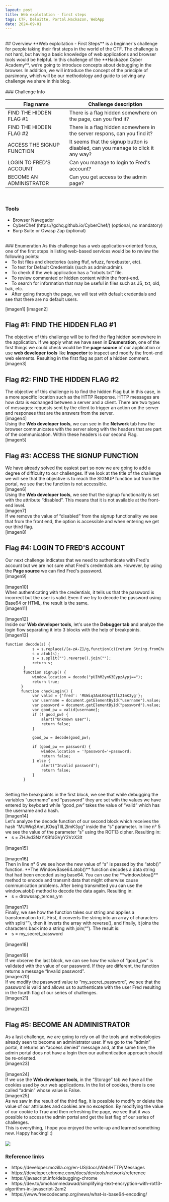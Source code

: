 ```yaml
---
layout: post
title: Web explotation - first steps
tags: CTF, Deloitte, Portal.Hackazon, WebApp
date: 2024-09-01
---
```

<br>
## Overview
**Web exploitation - First Steps** is a beginner's challenge for people taking their first steps in the world of the CTF. The challenge is not hard, but having a basic knowledge of web applications and browser tools would be helpful. In this challenge of the **Hackazon Cyber Academy**, we’re going to introduce concepts about debugging in the browser. In addition, we will introduce the concept of the principle of parsimony, which will be our methodology and guide to solving any challenge we share in this blog.
<br>
<br>
### Challenge Info
<table>
  <thead>
    <tr>
      <th>Flag name </th>
      <th>Challenge description</th>
    </tr>
  </thead>
  <tbody>
    <tr>
      <td>FIND THE HIDDEN FLAG #1</td>
      <td>There is a flag hidden somewhere on the page, can you find it?</td>
    </tr>
        <tr>
      <td>FIND THE HIDDEN FLAG #2</td>
      <td>There is a flag hidden somewhere in the server respons, can you find it? </td>
    </tr>
        <tr>
      <td>ACCESS THE SIGNUP FUNCTION</td>
      <td>It seems that the signup button is disabled, can you manage to click it any way?</td>
    </tr>
        <tr>
      <td>LOGIN TO FRED'S ACCOUNT</td>
      <td>Can you manage to login to Fred's account?</td>
    </tr>
        <tr>
      <td>BECOME AN ADMINISTRATOR</td>
      <td>Can you get access to the admin page?</td>
    </tr>
  </tbody>
</table>
<br>

### Tools
<ul>
<li>Browser Navegador</li>
<li>CyberChef (https://gchq.github.io/CyberChef/) (optional, no mandatory)</li>
<li>Burp Suite or Owasp Zap (optional)</li>
</ul>
<br>
### Enumeration
As this challenge has a web application-oriented focus, one of the first steps in listing web-based services would be to review the following points:

<li>To list files and directories (using ffuf, wfuzz, feroxbuster, etc).</li>
<li>To test for Default Credentials (such as admin:admin).</li>
<li>To check if the web application has a "robots.txt" file.</li>
<li>To review commented or hidden content within the front-end.</li>
<li>To search for information that may be useful in files such as JS, txt, old, bak, etc.</li>
<li>After going through the page, we will test with default credentials and see that there are no default users.</li>

[imagen1]
[imagen2]
<br>

## Flag #1: FIND THE HIDDEN FLAG #1
The objective of this challenge will be to find the flag hidden somewhere in the application. If we apply what we have seen in **Enumeration**, one of the first things we could check would be the **page source** of our application or use **web developer tools** like **Inspector** to inspect and modify the front-end web elements. Resulting in the first flag as part of a hidden comment.
[imagen3]
<br>

## Flag #2: FIND THE HIDDEN FLAG #2
The objective of this challenge is to find the hidden Flag but in this case, in a more specific location such as the HTTP Response. HTTP messages are how data is exchanged between a server and a client. There are two types of messages: requests sent by the client to trigger an action on the server and responses that are the answers from the server.
<br>
[imagen4]
<br>
Using the **Web developer tools**, we can see in the **Network** tab how the browser communicates with the server along with the headers that are part of the communication. Within these headers is our second Flag.
<br>
[imagen5]
<br>

## Flag #3: ACCESS THE SIGNUP FUNCTION
We have already solved the easiest part so now we are going to add a degree of difficulty to our challenges. If we look at the title of the challenge we will see that the objective is to reach the SIGNUP function but from the portal, we see that the function is not accessible.
<br>
[imagen6]
<br>
Using the **Web developer tools**, we see that the signup functionality is set with the attribute “disabled”. This means that it is not available at the front-end level.
<br>
[imagen7]
<br>
If we remove the value of “disabled” from the signup functionality we see that from the front end, the option is accessible and when entering we get our third flag.
<br>
[imagen8]
<br>
##  Flag #4: LOGIN TO FRED'S ACCOUNT
Our next challenge indicates that we need to authenticate with Fred's account but we are not sure what Fred's credentials are. However, by using the **Page source** we can find Fred's password.
<br>
[imagen9]
<br>
<br>
[imagen10]
<br>
When authenticating with the credentials, it tells us that the password is incorrect but the user is valid. Even if we try to decode the password using Base64 or HTML, the result is the same.
<br>
[imagen11]
<br>
<br>
[imagen12]
<br>
Inside our **Web developer tools**, let's use the **Debugger tab** and analyze the login flow separating it into 3 blocks with the help of breakpoints.
<br>
[imagen13]
<br>

```html
function decode(s) {
            s = s.replace(/[a-zA-Z]/g,function(c){return String.fromCharCode((c<="Z"?90:122)>=(c=c.charCodeAt(0)+13)?c:c-26);});
            s = atob(s);
            s = s.split("").reverse().join("");
            return s;
        }
        function signup() {
            window.location = decode("pUIhM2ymK3EypzAypj==");
            return true;
       }
       function checkLogin() {
            var valid = {'fred': 'MUWiq3AmLKOsqTIlL2ImK3yg'};
            var username = document.getElementById("username").value;
            var password = document.getElementById("password").value;
            var good_pw = valid[username];
            if (! good_pw) {
                alert("Unknown user");
                return false;
            }

            good_pw = decode(good_pw);

            if (good_pw == password) {
                window.location = '?password='+password;
                return false;
            } else {
                alert("Invalid password");
                return false;
            }
        }
```
<br>
Setting the breakpoints in the first block, we see that while debugging the variables “username” and “password” they are set with the values we have entered by keyboard while “good_pw” takes the value of “valid” which has the username and a hash.

<br>
[imagen14]
<br>
Let's analyze the decode function of our second block which receives the hash “MUWiq3AmLKOsqTIlL2ImK3yg” inside the “s” parameter. In line n° 5 we see the value of the parameter “s” using the ROT13 cipher. Resulting in: 
<li>s = ZHJvd3NzYXBfdGVyY2VzX3lt</li>
<br>
[imagen15]
<br>
<br>
[imagen16]
<br>
Then in line n° 6 we see how the new value of “s” is passed by the “atob()” function. **The WindowBase64.atob()** function decodes a data string that had been encoded using base64. You can use the **window.btoa()** method to encode and transmit data that might otherwise cause communication problems. After being transmitted you can use the window.atob() method to decode the data again. Resulting in:
<li>s = drowssap_terces_ym</li>
<br>
[imagen17]
<br>
Finally, we see how the function takes our string and applies a transformation to it. First, it converts the string into an array of characters with split(“”), then it inverts the array with reverse(), and finally, it joins the characters back into a string with join(“”). The result is:
<li>s = my_secret_password</li>
<br>
[imagen18]
<br>
<br>
[imagen19]
<br>
If we observe the last block, we can see how the value of “good_pw” is validated with the value of our password. If they are different, the function returns a message “Invalid password”.
<br>
[imagen20]
<br>
If we modify the password value to “my_secret_password”, we see that the password is valid and allows us to authenticate with the user Fred resulting in the fourth flag of our series of challenges.
<br>
[imagen21]
<br>
<br>
[imagen22]
<br>

## Flag #5: BECOME AN ADMINISTRATOR
As a last challenge, we are going to rely on all the tools and methodologies already seen to become an administrator user. If we go to the “admin” portal, it returns an “access denied” message and, at the same time, the admin portal does not have a login then our authentication approach should be re-oriented.
<br>
[imagen23]
<br>
<br>
[imagen24]
<br>
If we use the **Web developer tools**, in the “Storage” tab we have all the cookies used by our web applications. In the list of cookies, there is one called “admin” whose value is False.
<br>
[imagen25]
<br>
As we saw in the result of the third flag, it is possible to modify or delete the value of our attributes and cookies are no exception. By modifying the value of our cookie to True and then refreshing the page, we see that it was possible to access the admin portal and get the last flag of our series of challenges.
<br>
This is everything, I hope you enjoyed the write-up and learned something new. 
Happy hacking! :)
<br>
<br>
![](https://raw.githubusercontent.com/InfoSecGopNik/CTF/main/_posts/images/Web_exploitation_first_steps/26.png)


### Reference links
<li>https://developer.mozilla.org/en-US/docs/Web/HTTP/Messages</li>
<li>https://developer.chrome.com/docs/devtools/network/reference</li>
<li>https://javascript.info/debugging-chrome</li>
<li>https://dev.to/xmohammedawad/simplifying-text-encryption-with-rot13-algorithm-in-javascript-2am2</li>
<li>https://www.freecodecamp.org/news/what-is-base64-encoding/</li>
